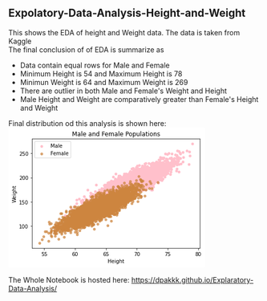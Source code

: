 ## Expolatory-Data-Analysis-Height-and-Weight
This shows the EDA of height and Weight data. The data is taken from Kaggle  
The final conclusion of of EDA is summarize as
* Data contain equal rows for Male and Female
* Minimum Height is 54 and Maximum Height is 78
* Minimun Weight is 64 and Maximum Weight is 269
* There are outlier in both Male and Female's Weight and Height
* Male Height and Weight are comparatively greater than Female's Height and Weight

Final distribution od this analysis is shown here:
![alt text](https://github.com/Dpakkk/Explaratory-Data-Analysis/blob/master/Screenshot_2020-07-07%20EDA(Height%20and%20Weight).png)


 The Whole  Notebook is hosted here:
 https://dpakkk.github.io/Explaratory-Data-Analysis/
 


